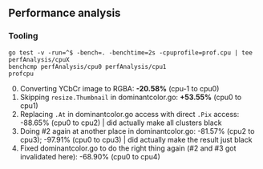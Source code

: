 ## Performance analysis

### Tooling
    go test -v -run=^$ -bench=. -benchtime=2s -cpuprofile=prof.cpu | tee perfAnalysis/cpuX
    benchcmp perfAnalysis/cpu0 perfAnalysis/cpu1
    profcpu


0. Converting YCbCr image to RGBA: **-20.58%** (cpu-1 to cpu0)
1. Skipping ````resize.Thumbnail```` in dominantcolor.go: **+53.55%** (cpu0 to cpu1)
2. Replacing ````.At```` in dominantcolor.go access with direct ````.Pix```` access: -88.65% (cpu0 to cpu2)     | did actually make all clusters black
3. Doing #2 again at another place in dominantcolor.go: -81.57% (cpu2 to cpu3); -97.91% (cpu0 to cpu3)          | did actually make the result just black
4. Fixed dominantcolor.go to do the right thing again (#2 and #3 got invalidated here): -68.90% (cpu0 to cpu4)